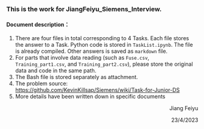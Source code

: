 ### This is the work for JiangFeiyu_Siemens_Interview.
#### Document description：
1. There are four files in total corresponding to 4 Tasks. Each file stores the answer to a Task. Python code is stored in `TaskList.ipynb`. The file is already compiled. Other answers is saved as `markdown` file.
2. For parts that involve data reading (such as `Fuse.csv`, `Training_part1.csv`, and `Training_part2.csv`), please store the original data and code in the same path.
3. The Bash file is stored separately as attachment.
4. The problem source: https://github.com/KevinKillsap/Siemens/wiki/Task-for-Junior-DS
5. More details have been written down in specific documents
<p align=right>Jiang Feiyu</p>
<p align=right>23/4/2023</p>
